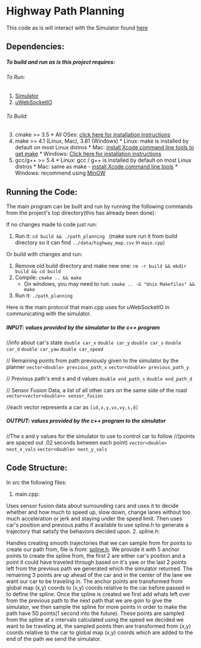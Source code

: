 # Highway Path Planning
This code as is will interact with the Simulator found [here](https://github.com/udacity/self-driving-car-sim/releases/tag/T3_v1.2)
## Dependencies:
##### To build and run as is this project requires:

###### To Run:
  1. [Simulator](https://github.com/udacity/self-driving-car-sim/releases/tag/T3_v1.2)
  2. [uWebSocketIO](https://github.com/uWebSockets/uWebSockets)

###### To Build:
  3. cmake >= 3.5
    * All OSes: [click here for installation instructions](https://cmake.org/install/)
  4. make >= 4.1 (Linux, Mac), 3.81 (Windows)
    * Linux: make is installed by default on most Linux distros
    * Mac: [install Xcode command line tools to get make](https://developer.apple.com/xcode/features/)
    * Windows: [Click here for installation instructions](http://gnuwin32.sourceforge.net/packages/make.htm)
  5. gcc/g++ >= 5.4
    * Linux: gcc / g++ is installed by default on most Linux distros
    * Mac: same as make - [install Xcode command line tools](https://developer.apple.com/xcode/features/)
    * Windows: recommend using [MinGW](http://www.mingw.org/)

## Running the Code:

The main program can be built and run by running the following commands from the project's top directory(this has already been done):

If no changes made to code just run:
1. Run it: `cd build && ./path_planning `
(make sure run it from build directory so it can find `../data/highway_map.csv` in `main.cpp`)

Or build with changes and run:

1. Remove old build directory and make new one: `rm -r build && mkdir build && cd build`
2. Compile: `cmake .. && make`
   * On windows, you may need to run: `cmake .. -G "Unix Makefiles" && make`
3. Run it: `./path_planning`

Here is the main protocol that main.cpp uses for uWebSocketIO in communicating with the simulator.

##### INPUT: values provided by the simulator to the c++ program
//info about car's state
`double car_x`
`double car_y`
`double car_s`
`double car_d`
`double car_yaw`
`double car_speed`

// Remaining points from path previously given to the simulator by the planner
`vector<double> previous_path_x`
`vector<double> previous_path_y`

// Previous path's end s and d values
`double end_path_s`
`double end_path_d`

// Sensor Fusion Data, a list of all other cars on the same side of the road
`vector<vector<double>> sensor_fusion`

//each vector represents a car as `[id,x,y,vx,vy,s,d]`


##### OUTPUT: values provided by the c++ program to the simulator
//The x and y values for the simulator to use to control car to follow
//(points are spaced out .02 seconds between each point)
`vector<double> next_x_vals`
`vector<double> next_y_vals`

## Code Structure:
In src the following files:
 1. main.cpp:

 Uses sensor fusion data about surrounding cars and uses it to decide whether and how much to speed up, slow down, change lanes without too much acceleration or jerk and staying under the speed limit. Then uses car's position and previous paths if available to use spline.h to generate a trajectory that satisfy the behaviors decided upon.
 2. spline.h:

 Handles creating smooth trajectories that we can sample from for points to create our path from, file is from: [spline.h](http://kluge.in-chemnitz.de/opensource/spline/Handles). We provide it with 5 anchor points to create the spline from, the first 2 are either car's position and a point it could have traveled through based on it's yaw or the last 2 points left from the previous path we generated which the simulator returned. The remaining 3 points are up ahead of the car and in the center of the lane we want our car to be traveling in. The anchor points are transformed from global map (x,y) coords to (x,y) coords relative to the car before passed in to define the spline. Once the spline is created we first add whats left over from the previous path to the next path that we are goin to give the simulator, we then sample the spline for more points in order to make the path have 50 points(1 second into the future). These points are sampled from the spline at x intervals calculated using the speed we decided we want to be traveling at, the sampled points then are transformed from (x,y) coords relative to the car to global map (x,y) coords which are added to the end of the path we send the simulator.

